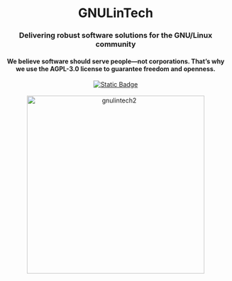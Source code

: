 <div align="center">
  <h1>GNULinTech</h1>
  <h3>Delivering robust software solutions for the GNU/Linux community</h3>
  <h4>We believe software should serve people—not corporations. That’s why we use the AGPL-3.0 license to guarantee freedom and openness.</h4>
  <div align="center">
    <a href="mailto:amnewman@duck.com" target="_blank"><img alt="Static Badge" src="https://img.shields.io/badge/EMAIL-navy?style=flat-square&logo=gmail&logoColor=red"/></a>
  </div>
  <br clear="both">
  <img width="400" height="400" alt="gnulintech2" src="https://github.com/user-attachments/assets/96367c57-7f2d-471f-9532-b171af825571" />
</div
